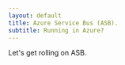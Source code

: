 ```yaml
---
layout: default
title: Azure Service Bus (ASB).
subtitle: Running in Azure?
---
```


Let's get rolling on ASB.

